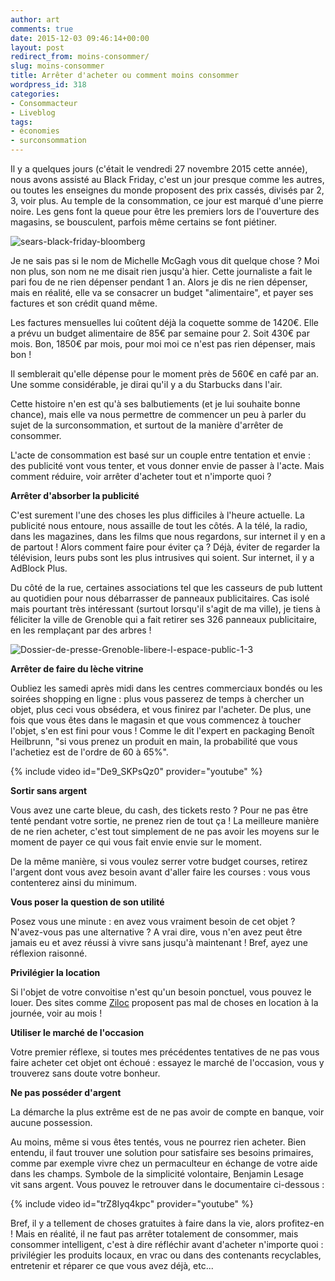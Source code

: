 ```yaml
---
author: art
comments: true
date: 2015-12-03 09:46:14+00:00
layout: post
redirect_from: moins-consommer/
slug: moins-consommer
title: Arrêter d'acheter ou comment moins consommer
wordpress_id: 318
categories:
- Consommacteur
- Liveblog
tags:
- économies
- surconsommation
---
```


Il y a quelques jours (c'était le vendredi 27 novembre 2015 cette année), nous avons assisté au Black Friday, c'est un jour presque comme les autres, ou toutes les enseignes du monde proposent des prix cassés, divisés par 2, 3, voir plus. Au temple de la consommation, ce jour est marqué d'une pierre noire. Les gens font la queue pour être les premiers lors de l'ouverture des magasins, se bousculent, parfois même certains se font piétiner.

![sears-black-friday-bloomberg](https://static.irz.fr/2015/12/sears-black-friday-bloomberg.jpg)

Je ne sais pas si le nom de Michelle McGagh vous dit quelque chose ? Moi non plus, son nom ne me disait rien jusqu'à hier. Cette journaliste a fait le pari fou de ne rien dépenser pendant 1 an. Alors je dis ne rien dépenser, mais en réalité, elle va se consacrer un budget "alimentaire", et payer ses factures et son crédit quand même.

Les factures mensuelles lui coûtent déjà la coquette somme de 1420€. Elle a prévu un budget alimentaire de 85€ par semaine pour 2. Soit 430€ par mois. Bon, 1850€ par mois, pour moi moi ce n'est pas rien dépenser, mais bon !

Il semblerait qu'elle dépense pour le moment près de 560€ en café par an. Une somme considérable, je dirai qu'il y a du Starbucks dans l'air.

Cette histoire n'en est qu'à ses balbutiements (et je lui souhaite bonne chance), mais elle va nous permettre de commencer un peu à parler du sujet de la surconsommation, et surtout de la manière d'arrêter de consommer.

L'acte de consommation est basé sur un couple entre tentation et envie : des publicité vont vous tenter, et vous donner envie de passer à l'acte. Mais comment réduire, voir arrêter d'acheter tout et n'importe quoi ?

**Arrêter d'absorber la publicité**

C'est surement l'une des choses les plus difficiles à l'heure actuelle. La publicité nous entoure, nous assaille de tout les côtés. A la télé, la radio, dans les magazines, dans les films que nous regardons, sur internet il y en a de partout ! Alors comment faire pour éviter ça ? Déjà, éviter de regarder la télévision, leurs pubs sont les plus intrusives qui soient. Sur internet, il y a AdBlock Plus.

Du côté de la rue, certaines associations tel que les casseurs de pub luttent au quotidien pour nous débarrasser de panneaux publicitaires. Cas isolé mais pourtant très intéressant (surtout lorsqu'il s'agit de ma ville), je tiens à féliciter la ville de Grenoble qui a fait retirer ses 326 panneaux publicitaire, en les remplaçant par des arbres !

![Dossier-de-presse-Grenoble-libere-l-espace-public-1-3](https://static.irz.fr/2015/12/Dossier-de-presse-Grenoble-libere-l-espace-public-1-3.jpg)

**Arrêter de faire du lèche vitrine**

Oubliez les samedi après midi dans les centres commerciaux bondés ou les soirées shopping en ligne : plus vous passerez de temps à chercher un objet, plus ceci vous obsédera, et vous finirez par l'acheter. De plus, une fois que vous êtes dans le magasin et que vous commencez à toucher l'objet, s'en est fini pour vous ! Comme le dit l'expert en packaging Benoît Heilbrunn, "si vous prenez un produit en main, la probabilité que vous l'achetiez est de l'ordre de 60 à 65%".

{% include video id="De9_SKPsQz0" provider="youtube" %}

**Sortir sans argent**

Vous avez une carte bleue, du cash, des tickets resto ? Pour ne pas être tenté pendant votre sortie, ne prenez rien de tout ça ! La meilleure manière de ne rien acheter, c'est tout simplement de ne pas avoir les moyens sur le moment de payer ce qui vous fait envie envie sur le moment.

De la même manière, si vous voulez serrer votre budget courses, retirez l'argent dont vous avez besoin avant d'aller faire les courses : vous vous contenterez ainsi du minimum.

**Vous poser la question de son utilité**

Posez vous une minute : en avez vous vraiment besoin de cet objet ? N'avez-vous pas une alternative ? A vrai dire, vous n'en avez peut être jamais eu et avez réussi à vivre sans jusqu'à maintenant ! Bref, ayez une réflexion raisonné.

**Privilégier la location**

Si l'objet de votre convoitise n'est qu'un besoin ponctuel, vous pouvez le louer. Des sites comme [Ziloc](http://fr.zilok.com/) proposent pas mal de choses en location à la journée, voir au mois !

**Utiliser le marché de l'occasion**

Votre premier réflexe, si toutes mes précédentes tentatives de ne pas vous faire acheter cet objet ont échoué : essayez le marché de l'occasion, vous y trouverez sans doute votre bonheur.

**Ne pas posséder d'argent**

La démarche la plus extrême est de ne pas avoir de compte en banque, voir aucune possession.

Au moins, même si vous êtes tentés, vous ne pourrez rien acheter. Bien entendu, il faut trouver une solution pour satisfaire ses besoins primaires, comme par exemple vivre chez un permaculteur en échange de votre aide dans les champs. Symbole de la simplicité volontaire, Benjamin Lesage vit sans argent. Vous pouvez le retrouver dans le documentaire ci-dessous :

{% include video id="trZ8Iyq4kpc" provider="youtube" %}

Bref, il y a tellement de choses gratuites à faire dans la vie, alors profitez-en ! Mais en réalité, il ne faut pas arrêter totalement de consommer, mais consommer intelligent, c'est à dire réfléchir avant d'acheter n'importe quoi : privilégier les produits locaux, en vrac ou dans des contenants recyclables, entretenir et réparer ce que vous avez déjà, etc...
